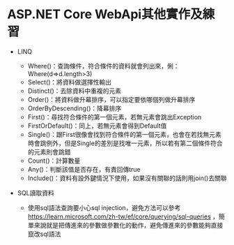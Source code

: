 # ASP.NET Core WebApi其他實作及練習
* LINQ
  * Where()：查詢條件，符合條件的資料就會列出來，俐：Where(d=>d.length>3)
  * Select()：將資料做選擇性輸出
  * Distinct()：去除資料中重複的元素
  * Order()：將資料做升幕排序，可以指定要依哪個列做升幕排序
  * OrderByDescending()：降幕排序
  * First()：尋找符合條件的第一個元素，若無元素會跳出Exception
  * FirstOrDefault()：同上，若無元素會得到Default值
  * Single()：跟First很像會找到符合條件的第一個元素，也會在若找無元素時會跳例外，但是Single的差別是找唯一元素，所以若有第二個條件符合的元素則會跳錯
  * Count()：計算數量
  * Any()：判斷該值是否存在，有責回傳true
  * Include()：資料有設外鍵情況下使用，如果沒有關聯的話則用join()去關聯

* SQL讀取資料
  * 使用sql語法查詢要小心sql injection，避免方法可以參考 https://learn.microsoft.com/zh-tw/ef/core/querying/sql-queries ，簡單來說就是把傳進來的參數做參數化的動作，避免傳進來的參數能夠直接竄改sql語法
